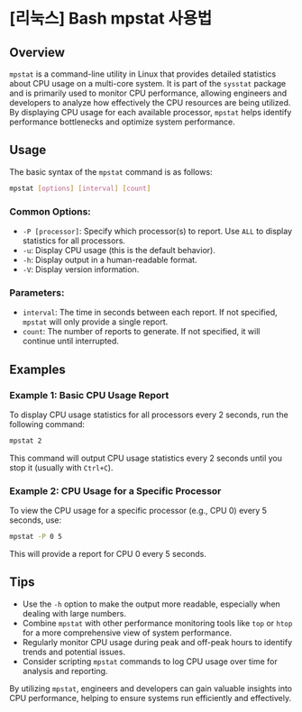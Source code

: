 # [리눅스] Bash mpstat 사용법

## Overview
`mpstat` is a command-line utility in Linux that provides detailed statistics about CPU usage on a multi-core system. It is part of the `sysstat` package and is primarily used to monitor CPU performance, allowing engineers and developers to analyze how effectively the CPU resources are being utilized. By displaying CPU usage for each available processor, `mpstat` helps identify performance bottlenecks and optimize system performance.

## Usage
The basic syntax of the `mpstat` command is as follows:

```bash
mpstat [options] [interval] [count]
```

### Common Options:
- `-P [processor]`: Specify which processor(s) to report. Use `ALL` to display statistics for all processors.
- `-u`: Display CPU usage (this is the default behavior).
- `-h`: Display output in a human-readable format.
- `-V`: Display version information.

### Parameters:
- `interval`: The time in seconds between each report. If not specified, `mpstat` will only provide a single report.
- `count`: The number of reports to generate. If not specified, it will continue until interrupted.

## Examples

### Example 1: Basic CPU Usage Report
To display CPU usage statistics for all processors every 2 seconds, run the following command:

```bash
mpstat 2
```

This command will output CPU usage statistics every 2 seconds until you stop it (usually with `Ctrl+C`).

### Example 2: CPU Usage for a Specific Processor
To view the CPU usage for a specific processor (e.g., CPU 0) every 5 seconds, use:

```bash
mpstat -P 0 5
```

This will provide a report for CPU 0 every 5 seconds.

## Tips
- Use the `-h` option to make the output more readable, especially when dealing with large numbers.
- Combine `mpstat` with other performance monitoring tools like `top` or `htop` for a more comprehensive view of system performance.
- Regularly monitor CPU usage during peak and off-peak hours to identify trends and potential issues.
- Consider scripting `mpstat` commands to log CPU usage over time for analysis and reporting.

By utilizing `mpstat`, engineers and developers can gain valuable insights into CPU performance, helping to ensure systems run efficiently and effectively.